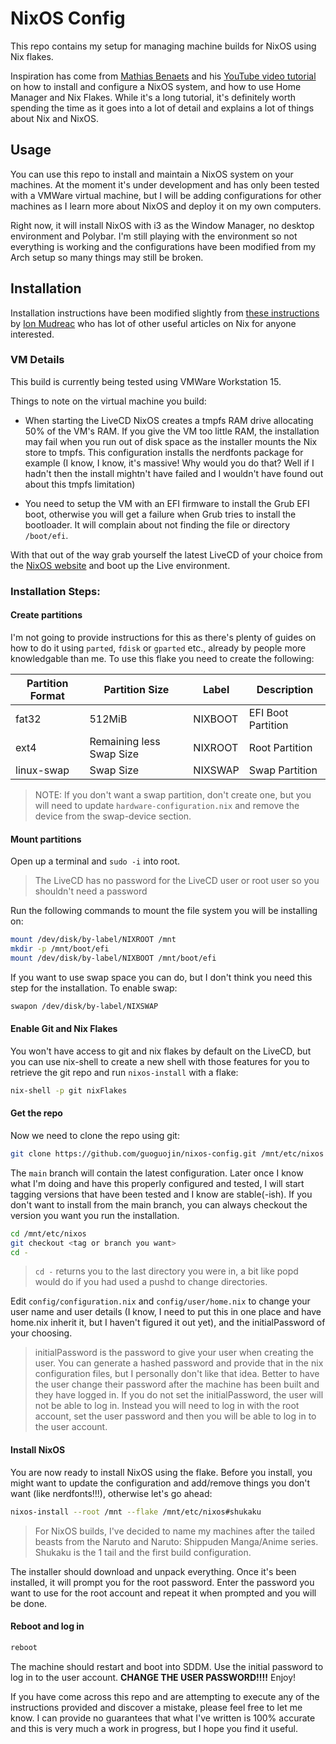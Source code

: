 # NixOS Config

This repo contains my setup for managing machine builds for NixOS using Nix flakes.

Inspiration has come from [Mathias Benaets](https://github.com/MatthiasBenaets/nixos-config) and 
his [YouTube video tutorial](https://www.youtube.com/watch?v=AGVXJ-TIv3Y) on how to install and configure 
a NixOS system, and how to use Home Manager and Nix Flakes. While it's a long tutorial, it's definitely
worth spending the time as it goes into a lot of detail and explains a lot of things about Nix and NixOS.

## Usage

You can use this repo to install and maintain a NixOS system on your machines. At the moment it's under development and has only been tested with a VMWare virtual machine, but I will be adding configurations for other machines as I learn more about NixOS and deploy it on my own computers.

Right now, it will install NixOS with i3 as the Window Manager, no desktop environment and Polybar. I'm still playing with the environment so not everything is working and the configurations have been modified from my Arch setup so many things may still be broken.

## Installation

Installation instructions have been modified slightly from [these instructions](https://mudrii.medium.com/nixos-native-flake-deployment-with-luks-drive-encryption-and-lvm-b7f3738b71ca) by [Ion Mudreac](https://mudrii.medium.com/) who has lot of other useful articles on Nix for anyone interested.

### VM Details

This build is currently being tested using VMWare Workstation 15.

Things to note on the virtual machine you build:

  - When starting the LiveCD NixOS creates a tmpfs RAM drive allocating 50% of the VM's RAM. If you give the VM too little RAM, the installation may fail when you run out of disk space as the installer mounts the Nix store to tmpfs. This configuration installs the nerdfonts package for example (I know, I know, it's massive! Why would you do that? Well if I hadn't then the install mightn't have failed and I wouldn't have found out about this tmpfs limitation)

  - You need to setup the VM with an EFI firmware to install the Grub EFI boot, otherwise you will get a failure when Grub tries to install the bootloader. It will complain about not finding the file or directory `/boot/efi`.

With that out of the way grab yourself the latest LiveCD of your choice from the [NixOS website](https://nixos.org/download.html) and boot up the Live environment.

### Installation Steps:

#### Create partitions

I'm not going to provide instructions for this as there's plenty of guides on how to do it using `parted`, `fdisk` or `gparted` etc., already by people more knowledgable than me. To use this flake you need to create the following:

| Partition Format | Partition Size           | Label   | Description        |
| ---------------- | ------------------------ | ------- | ------------------ |
| fat32            | 512MiB                   | NIXBOOT | EFI Boot Partition |
| ext4             | Remaining less Swap Size | NIXROOT | Root Partition     |
| linux-swap       | Swap Size                | NIXSWAP | Swap Partition     |

> NOTE: If you don't want a swap partition, don't create one, but you will need to update `hardware-configuration.nix` and remove the device from the swap-device section.

#### Mount partitions

Open up a terminal and `sudo -i` into root. 

> The LiveCD has no password for the LiveCD user or root user so you shouldn't need a password

Run the following commands to mount the file system you will be installing on:

```bash
mount /dev/disk/by-label/NIXROOT /mnt
mkdir -p /mnt/boot/efi
mount /dev/disk/by-label/NIXBOOT /mnt/boot/efi
```

If you want to use swap space you can do, but I don't think you need this step for the installation. To enable swap:

```bash
swapon /dev/disk/by-label/NIXSWAP
```

#### Enable Git and Nix Flakes

You won't have access to git and nix flakes by default on the LiveCD, but you can use nix-shell to create a new shell with those features for you to retrieve the git repo and run `nixos-install` with a flake:

```bash
nix-shell -p git nixFlakes
```

#### Get the repo

Now we need to clone the repo using git:

```bash
git clone https://github.com/guoguojin/nixos-config.git /mnt/etc/nixos
```

The `main` branch will contain the latest configuration. Later once I know what I'm doing and have this properly configured and tested, I will start tagging versions that have been tested and I know are stable(-ish). If you don't want to install from the main branch, you can always checkout the version you want you run the installation.

```bash
cd /mnt/etc/nixos
git checkout <tag or branch you want>
cd -
```

> `cd -` returns you to the last directory you were in, a bit like popd would do if you had used a pushd to change directories.

Edit `config/configuration.nix` and `config/user/home.nix` to change your user name and user details (I know, I need to put this in one place and have home.nix inherit it, but I haven't figured it out yet), and the initialPassword of your choosing.

> initialPassword is the password to give your user when creating the user. You can generate a hashed password and provide that in the nix configuration files, but I personally don't like that idea. Better to have the user change their password after the machine has been built and they have logged in. If you do not set the initialPassword, the user will not be able to log in. Instead you will need to log in with the root account, set the user password and then you will be able to log in to the user account.

#### Install NixOS

You are now ready to install NixOS using the flake. Before you install, you might want to update the configuration and add/remove things you don't want (like nerdfonts!!!), otherwise let's go ahead:

```bash
nixos-install --root /mnt --flake /mnt/etc/nixos#shukaku
```

> For NixOS builds, I've decided to name my machines after the tailed beasts from the Naruto and Naruto: Shippuden Manga/Anime series. Shukaku is the 1 tail and the first build configuration.

The installer should download and unpack everything. Once it's been installed, it will prompt you for the root password. Enter the password you want to use for the root account and repeat it when prompted and you will be done.

#### Reboot and log in

```bash
reboot
```

The machine should restart and boot into SDDM. Use the initial password to log in to the user account. **CHANGE THE USER PASSWORD!!!!** Enjoy!

If you have come across this repo and are attempting to execute any of the instructions provided and discover a mistake, please feel free to let me know. I can provide no guarantees that what I've written is 100% accurate and this is very much a work in progress, but I hope you find it useful.
